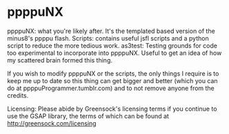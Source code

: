 # ppppuNX
ppppuNX: what you're likely after. It's the templated based version of the minus8's ppppu flash.
Scripts: contains useful jsfl scripts and a python script to reduce the more tedious work.
as3test: Testing grounds for code too experimental to incorporate into ppppuNX. Useful to get an idea of how my scattered brain formed this thing.

If you wish to modify ppppuNX or the scripts, the only things I require is to keep me up to date so this thing can get bigger and better (which you can do at ppppuProgrammer.tumblr.com) and to not remove anyone from the credits. 

Licensing: Please abide by Greensock's licensing terms if you continue to use the GSAP library, the terms of which can be found at http://greensock.com/licensing
